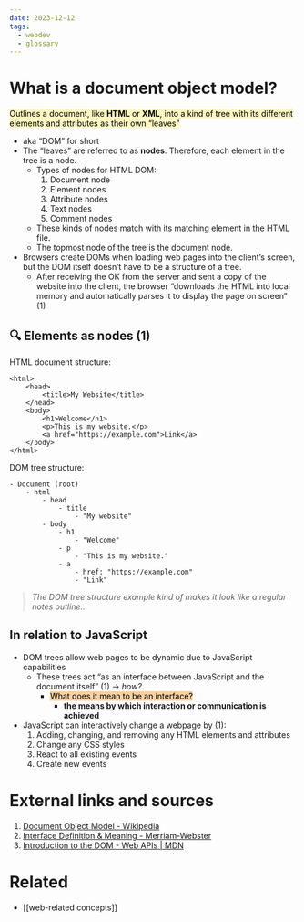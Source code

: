 ```yaml
---
date: 2023-12-12
tags:
  - webdev
  - glossary
---
```


# What is a document object model?
<mark style="background: #FFF3A3A6;">Outlines a document, like **HTML** or **XML**, into a kind of tree with its different elements and attributes as their own “leaves”</mark>
- aka “DOM” for short
- The “leaves” are referred to as **nodes**. Therefore, each element in the tree is a node.
	- Types of nodes for HTML DOM:
		1. Document node
		2. Element nodes
		3. Attribute nodes
		4. Text nodes
		5. Comment nodes
	- These kinds of nodes match with its matching element in the HTML file.
	- The topmost node of the tree is the document node.
- Browsers create DOMs when loading web pages into the client’s screen, but the DOM itself doesn’t have to be a structure of a tree.
	- After receiving the OK from the server and sent a copy of the website into the client, the browser “downloads the HTML into local memory and automatically parses it to display the page on screen” (1)

## 🔍 Elements as nodes (1)
HTML document structure:
```
<html>
	<head>
		<title>My Website</title>
	</head>
	<body>
		<h1>Welcome</h1>
		<p>This is my website.</p>
		<a href="https://example.com">Link</a>
	</body>
</html>
```

DOM tree structure:
```
- Document (root)
	- html
		- head
			- title
				- "My website"
		- body
			- h1
				- "Welcome"
			- p
				- "This is my website."
			- a
				- href: "https://example.com"
				- "Link"
```

> *The DOM tree structure example kind of makes it look like a regular notes outline…*

## In relation to JavaScript
- DOM trees allow web pages to be dynamic due to JavaScript capabilities
	- These trees act “as an interface between JavaScript and the document itself” (1) → *how?*
		- <mark style="background: #FFB86CA6;">What does it mean to be an interface?</mark>
			- **the means by which interaction or communication is achieved**
- JavaScript can interactively change a webpage by (1):
	1. Adding, changing, and removing any HTML elements and attributes
	2. Change any CSS styles
	3. React to all existing events
	4. Create new events

# External links and sources
1. [Document Object Model - Wikipedia](https://en.wikipedia.org/wiki/Document_Object_Model)
2. [Interface Definition & Meaning - Merriam-Webster](https://www.merriam-webster.com/dictionary/interface)
3. [Introduction to the DOM - Web APIs | MDN](https://developer.mozilla.org/en-US/docs/Web/API/Document_Object_Model/Introduction)
# Related
- [[web-related concepts]]